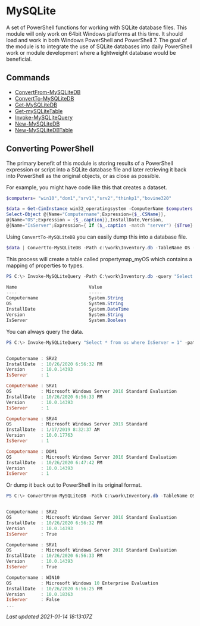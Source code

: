 # MySQLite

A set of PowerShell functions for working with SQLite database files. This module will only work on 64bit Windows platforms at this time. It should load and work in both Windows PowerShell and PowerShell 7. The goal of the module is to integrate the use of SQLite databases into daily PowerShell work or module development where a lightweight database would be beneficial.

## Commands

+ [ConvertFrom-MySQLiteDB](docs/ConvertFrom-MySQLiteDB.md)
+ [ConvertTo-MySQLiteDB](docs/ConvertTo-MySQLiteDB.md)
+ [Get-MySQLiteDB](docs/Get-MySQLiteDB.md)
+ [Get-mySQLiteTable](docs/Get-mySQLiteTable.md)
+ [Invoke-MySQLiteQuery](docs/Invoke-MySQLiteQuery.md)
+ [New-MySQLiteDB](docs/New-MySQLiteDB.md)
+ [New-MySQLiteDBTable](docs/New-MySQLiteDBTable.md)

## Converting PowerShell

The primary benefit of this module is storing results of a PowerShell expression or script into a SQLite database file and later retrieving it back into PowerShell as the original objects, or as close as possible.

For example, you might have code like this that creates a dataset.

```powershell
$computers= "win10","dom1","srv1","srv2","thinkp1","bovine320"

$data = Get-CimInstance win32_operatingsystem -ComputerName $computers |
Select-Object @{Name="Computername";Expression={$_.CSName}},
@{Name="OS";Expression = {$_.caption}},InstallDate,Version,
@{Name="IsServer";Expression={ If ($_.caption -match "server") {$True} else {$False}}}
```

Using `ConvertTo-MySQLiteDB` you can easily dump this into a database file.

```powershell
$data | ConvertTo-MySQLiteDB -Path c:\work\Inventory.db -TableName OS -TypeName myOS -force
```

This process will create a table called propertymap_myOS which contains a mapping of properties to types.

```powershell
PS C:\> Invoke-MySQLiteQuery -Path C:\work\Inventory.db -query "Select * from propertymap_myos" -as Hashtable

Name                           Value
----                           -----
Computername                   System.String
OS                             System.String
InstallDate                    System.DateTime
Version                        System.String
IsServer                       System.Boolean
```

You can always query the data.

```powershell
PS C:\> Invoke-MySQLiteQuery "Select * from os where IsServer = 1" -path C:\work\Inventory.db


Computername : SRV2                                                                                                             OS           : Microsoft Windows Server 2016 Standard Evaluation
InstallDate  : 10/26/2020 6:56:32 PM
Version      : 10.0.14393
IsServer     : 1

Computername : SRV1
OS           : Microsoft Windows Server 2016 Standard Evaluation
InstallDate  : 10/26/2020 6:56:33 PM
Version      : 10.0.14393
IsServer     : 1

Computername : SRV4
OS           : Microsoft Windows Server 2019 Standard
InstallDate  : 1/17/2019 8:32:37 AM
Version      : 10.0.17763
IsServer     : 1

Computername : DOM1
OS           : Microsoft Windows Server 2016 Standard Evaluation
InstallDate  : 10/26/2020 6:47:42 PM
Version      : 10.0.14393
IsServer     : 1
```

Or dump it back out to PowerShell in its original format.

```powershell
PS C:\> ConvertFrom-MySQLiteDB -Path C:\work\Inventory.db -TableName OS -PropertyTable propertymap_myos


Computername : SRV2
OS           : Microsoft Windows Server 2016 Standard Evaluation
InstallDate  : 10/26/2020 6:56:32 PM
Version      : 10.0.14393
IsServer     : True

Computername : SRV1
OS           : Microsoft Windows Server 2016 Standard Evaluation
InstallDate  : 10/26/2020 6:56:33 PM
Version      : 10.0.14393
IsServer     : True

Computername : WIN10
OS           : Microsoft Windows 10 Enterprise Evaluation
InstallDate  : 10/26/2020 6:56:25 PM
Version      : 10.0.18363
IsServer     : False
...
```

_Last updated 2021-01-14 18:13:07Z_
